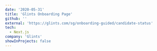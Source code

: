 ```yaml
---
date: '2020-05-31'
title: 'Glints Onboarding Page'
github: ''
external: 'https://glints.com/sg/onboarding-guided/candidate-status'
tech:
  - Next.js
company: 'Glints'
showInProjects: false
---
```

